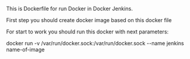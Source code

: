 This is Dockerfile for run Docker in Docker Jenkins.

First step you should create docker image based on this docker file

For start to work you should run this docker with next parameters:

docker run -v /var/run/docker.sock:/var/run/docker.sock --name jenkins name-of-image
